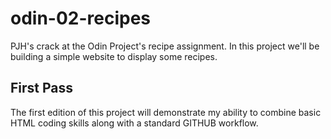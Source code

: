 <!-- 
Peter J. Haas 
www.peterjhaas.com
haaspeterj@gmail.com
-->

# odin-02-recipes
PJH's crack at the Odin Project's recipe assignment.  In this project we'll be building a simple website to display some recipes.

## First Pass
The first edition of this project will demonstrate my ability to combine basic HTML coding skills along with a standard GITHUB workflow.

